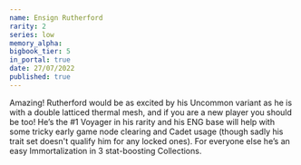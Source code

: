 ```yaml
---
name: Ensign Rutherford
rarity: 2
series: low
memory_alpha:
bigbook_tier: 5
in_portal: true
date: 27/07/2022
published: true
---
```


Amazing! Rutherford would be as excited by his Uncommon variant as he is with a double latticed thermal mesh, and if you are a new player you should be too! He’s the #1 Voyager in his rarity and his ENG base will help with some tricky early game node clearing and Cadet usage (though sadly his trait set doesn't qualify him for any locked ones). For everyone else he’s an easy Immortalization in 3 stat-boosting Collections.
